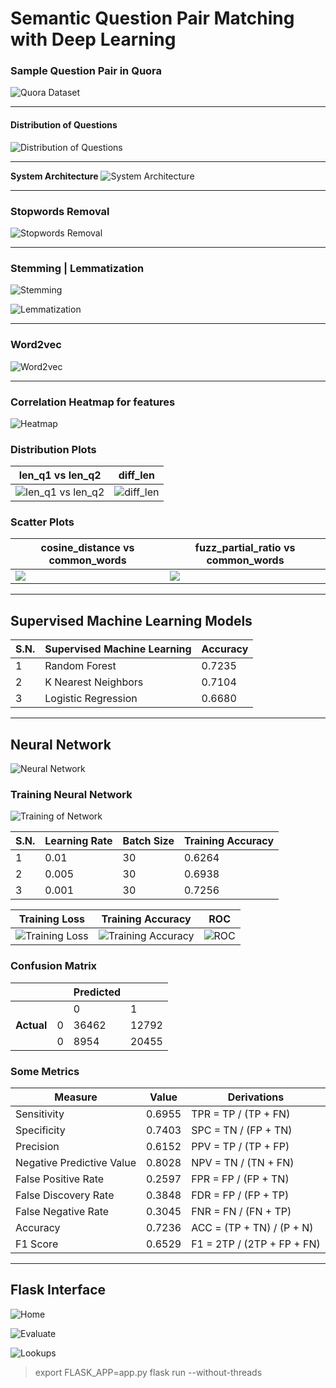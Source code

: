# Semantic Question Pair Matching with Deep Learning

### Sample Question Pair in Quora

![Quora Dataset](https://raw.githubusercontent.com/kritish-dhaubanjar/semantic-question-matching-latex/master/images/questions.png)

---

#### Distribution of Questions

![Distribution of Questions](https://raw.githubusercontent.com/kritish-dhaubanjar/semantic-question-matching-latex/master/images/count.png)

---

**System Architecture**
![System Architecture](https://raw.githubusercontent.com/kritish-dhaubanjar/semantic-question-matching-latex/master/images/arch.png)

---

### Stopwords Removal

![Stopwords Removal](https://raw.githubusercontent.com/kritish-dhaubanjar/semantic-question-matching-latex/master/images/stopwords.png)

---

### Stemming | Lemmatization

![Stemming](https://raw.githubusercontent.com/kritish-dhaubanjar/semantic-question-matching-latex/master/images/stem.png)

![Lemmatization](https://raw.githubusercontent.com/kritish-dhaubanjar/semantic-question-matching-latex/master/images/lemma.png)

---

### Word2vec

![Word2vec](https://raw.githubusercontent.com/kritish-dhaubanjar/semantic-question-matching-latex/master/images/word2vec.png)

---

### **Correlation Heatmap for features**

![Heatmap](https://raw.githubusercontent.com/kritish-dhaubanjar/semantic-question-matching-latex/master/images/heatmap.png)

### **Distribution Plots**

| len_q1 vs len_q2                                                                                                                 | diff_len                                                                                                                  |
| -------------------------------------------------------------------------------------------------------------------------------- | ------------------------------------------------------------------------------------------------------------------------- |
| ![len_q1 vs len_q2](https://raw.githubusercontent.com/kritish-dhaubanjar/semantic-question-matching-latex/master/images/len.png) | ![diff_len](https://raw.githubusercontent.com/kritish-dhaubanjar/semantic-question-matching-latex/master/images/diff.png) |

### **Scatter Plots**

| cosine_distance vs common_words                                                                                       | fuzz_partial_ratio vs common_words                                                                                    |
| --------------------------------------------------------------------------------------------------------------------- | --------------------------------------------------------------------------------------------------------------------- |
| ![](https://raw.githubusercontent.com/kritish-dhaubanjar/semantic-question-matching-latex/master/images/scatter1.png) | ![](https://raw.githubusercontent.com/kritish-dhaubanjar/semantic-question-matching-latex/master/images/scatter2.png) |

---

## **Supervised Machine Learning Models**

| S.N. | Supervised Machine Learning | Accuracy |
| ---- | --------------------------- | -------- |
| 1    | Random Forest               | 0.7235   |
| 2    | K Nearest Neighbors         | 0.7104   |
| 3    | Logistic Regression         | 0.6680   |

---

## **Neural Network**

![Neural Network](https://raw.githubusercontent.com/kritish-dhaubanjar/semantic-question-matching-latex/master/assets/g719.png)

### Training Neural Network

![Training of Network](https://raw.githubusercontent.com/kritish-dhaubanjar/semantic-question-matching-latex/master/images/epoch.png)

| S.N. | Learning Rate | Batch Size | Training Accuracy |
| ---- | ------------- | ---------- | ----------------- |
| 1    | 0.01          | 30         | 0.6264            |
| 2    | 0.005         | 30         | 0.6938            |
| 3    | 0.001         | 30         | 0.7256            |

| Training Loss                                                                                                                  | Training Accuracy                                                                                                                      | ROC                                                                                                                 |
| ------------------------------------------------------------------------------------------------------------------------------ | -------------------------------------------------------------------------------------------------------------------------------------- | ------------------------------------------------------------------------------------------------------------------- |
| ![Training Loss](https://raw.githubusercontent.com/kritish-dhaubanjar/semantic-question-matching-latex/master/images/loss.png) | ![Training Accuracy](https://raw.githubusercontent.com/kritish-dhaubanjar/semantic-question-matching-latex/master/images/accuracy.png) | ![ROC](https://raw.githubusercontent.com/kritish-dhaubanjar/semantic-question-matching-latex/master/images/roc.png) |

### **Confusion Matrix**

|            |     | Predicted |       |
| ---------- | --- | --------- | ----- |
|            |     | 0         | 1     |
| **Actual** | 0   | 36462     | 12792 |
|            | 0   | 8954      | 20455 |

### **Some Metrics**

| Measure                   | Value  | Derivations                |
| ------------------------- | ------ | -------------------------- |
| Sensitivity               | 0.6955 | TPR = TP / (TP + FN)       |
| Specificity               | 0.7403 | SPC = TN / (FP + TN)       |
| Precision                 | 0.6152 | PPV = TP / (TP + FP)       |
| Negative Predictive Value | 0.8028 | NPV = TN / (TN + FN)       |
| False Positive Rate       | 0.2597 | FPR = FP / (FP + TN)       |
| False Discovery Rate      | 0.3848 | FDR = FP / (FP + TP)       |
| False Negative Rate       | 0.3045 | FNR = FN / (FN + TP)       |
| Accuracy                  | 0.7236 | ACC = (TP + TN) / (P + N)  |
| F1 Score                  | 0.6529 | F1 = 2TP / (2TP + FP + FN) |

---

## **Flask Interface**

![Home](https://raw.githubusercontent.com/kritish-dhaubanjar/semantic-question-matching-latex/master/images/outputs/home.png)

![Evaluate](https://raw.githubusercontent.com/kritish-dhaubanjar/semantic-question-matching-latex/master/images/outputs/evaluate.png)

![Lookups](https://raw.githubusercontent.com/kritish-dhaubanjar/semantic-question-matching-latex/master/images/outputs/lookup.png)

> export FLASK_APP=app.py
> flask run --without-threads
